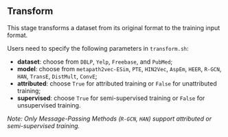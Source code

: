 ## Transform

This stage transforms a dataset from its original format to the training input format.

Users need to specify the following parameters in ```transform.sh```:
- **dataset**: choose from ```DBLP```, ```Yelp```, ```Freebase```, and ```PubMed```;
- **model**: choose from ```metapath2vec-ESim```, ```PTE```, ```HIN2Vec```, ```AspEm```, ```HEER```, ```R-GCN```, ```HAN```, ```TransE```, ```DistMult```, ```ConvE```;
- **attributed**: choose ```True``` for attributed training or ```False``` for unattributed training;
- **supervised**: choose ```True``` for semi-supervised training or ```False``` for unsupervised training.

*Note: Only Message-Passing Methods (```R-GCN```, ```HAN```) support attributed or semi-supervised training.*